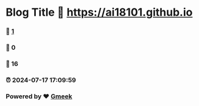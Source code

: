 # Blog Title :link: https://ai18101.github.io 
### :page_facing_up: [1](https://ai18101.github.io/tag.html) 
### :speech_balloon: 0 
### :hibiscus: 16 
### :alarm_clock: 2024-07-17 17:09:59 
### Powered by :heart: [Gmeek](https://github.com/Meekdai/Gmeek)
